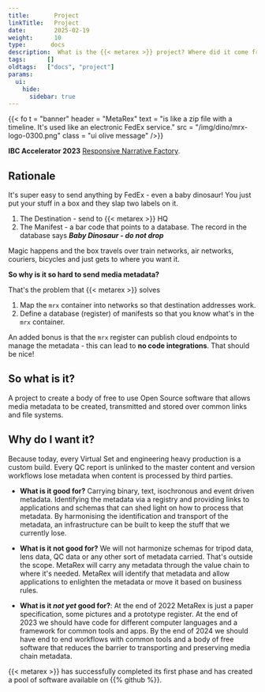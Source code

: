 ```yaml
---
title:       Project
linkTitle:   Project
date:        2025-02-19
weight:      10
type:       docs
description:  What is the {{< metarex >}} project? Where did it come from?  What will it deliver?
tags:      []  
oldtags:   ["docs", "project"]
params:
  ui:
    hide:
      sidebar: true
---
```

<!-- markdownlint-disable MD033-->

{{< fo t = "banner"
    header = "MetaRex"
    text = "is like a zip file with a timeline. It's used like an electronic FedEx service."
    src = "/img/dino/mrx-logo-0300.png"
    class = "ui olive message"
/>}}

**IBC Accelerator 2023** [Responsive Narrative Factory](/project/archive/ibc2023/).

## Rationale

It's super easy to send anything by FedEx - even a baby dinosaur! You just put your stuff in a box and they slap two labels on it.

1. The Destination - send to {{< metarex >}} HQ
2. The Manifest - a bar code that points to a database. The record in the database says **_Baby Dinosaur - do not drop_**

Magic happens and the box travels over train networks, air networks, couriers, bicycles and just gets to where you want it.

**So why is it so hard to send media metadata?**

That's the problem that {{< metarex >}} solves

1. Map the `mrx` container into networks so that destination addresses work.
2. Define a database (register) of manifests so that you know what's in the
   `mrx` container.

An added bonus is that the `mrx` register can publish cloud endpoints to manage the metadata - this can lead to **no code integrations**. That should be nice!

## So what is it?

A project to create a body of free to use Open Source software that allows media metadata to be created, transmitted and stored over common links and file
systems.

## Why do I want it?

Because today, every Virtual Set and engineering heavy production is a custom build. Every QC report is unlinked to the master content and version workflows lose metadata when content is processed by third parties.

* **What is it good for?** Carrying binary, text, isochronous and event driven metadata. Identifying the metadata via a registry and providing links to  applications and schemas that can shed light on how to process that metadata. By harmonising the identification and transport of the metadata, an infrastructure can be built to keep the stuff that we currently lose.

* **What is it not good for?** We will not harmonize schemas for tripod data, lens data, QC data or any other sort of metadata carried. That's outside the scope. MetaRex will carry any metadata through the value chain to where it's needed. MetaRex will identify that metadata and allow applications to enlighten the metadata or move it based on business rules.

* **What is it *not yet* good for?**: At the end of 2022 MetaRex is just a paper specification, some pictures and a prototype register. At the end of 2023 we should have code for different computer languages and a framework for common tools and apps. By the end of 2024 we should have end to end workflows with common tools and a body of free software that reduces the barrier to transporting and preserving media chain metadata.


{{< metarex >}} has successfully completed its first phase and has created a pool of software available on {{% github %}}.

[DPP]:         /blog/2022/11/16/2022-11-16-dpp-leaders-briefing/
[IBC]:         /blog/2022/09/18/ibc-show-2022/
[NAB]:         /blog/2022/04/23/metarex-at-nab-2022-in-las-vegas/
[status]:      /project/status/